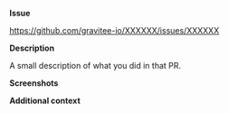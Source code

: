 **Issue**

https://github.com/gravitee-io/XXXXXX/issues/XXXXXX

**Description**

A small description of what you did in that PR.

**Screenshots**

<!-- If applicable, add screenshots to help explain your problem. -->

**Additional context**

<!-- Add any other context about the PR here -->
<!-- It can be links to other PRs or docs or drawing -->


